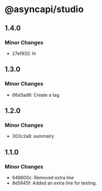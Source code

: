 # @asyncapi/studio

## 1.4.0

### Minor Changes

- 27ef932: hi

## 1.3.0

### Minor Changes

- 66d3ad8: Create a tag

## 1.2.0

### Minor Changes

- 303c2a8: summalry

## 1.1.0

### Minor Changes

- 648600c: Removed extra line
- 8e5845f: Added an extra line for testing.
